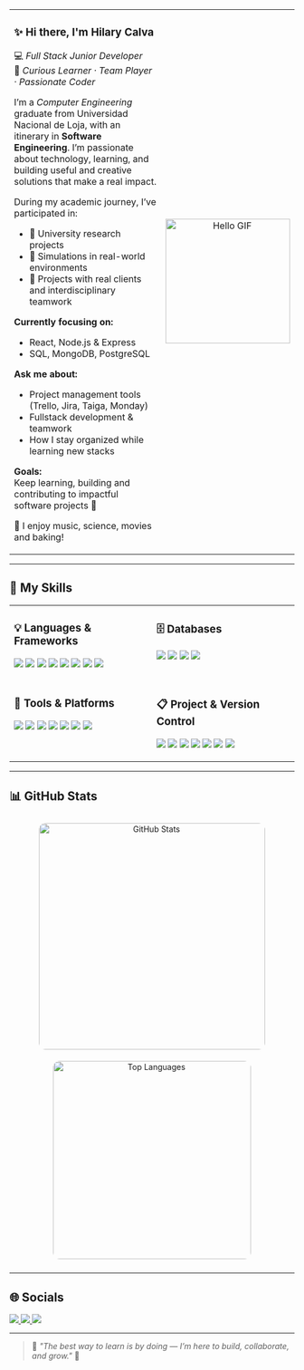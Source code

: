 <!-- Encabezado con GIF y presentación -->
<table border="0">
  <tr>
    <td valign="top">

### ✨ Hi there, I'm **Hilary Calva**  
💻 *Full Stack Junior Developer*  
🌸 *Curious Learner · Team Player · Passionate Coder*

I’m a *Computer Engineering* graduate from Universidad Nacional de Loja, with an itinerary in **Software Engineering**. I’m passionate about technology, learning, and building useful and creative solutions that make a real impact.

During my academic journey, I’ve participated in:

- 🧪 University research projects  
- 💼 Simulations in real-world environments  
- 🤝 Projects with real clients and interdisciplinary teamwork  

**Currently focusing on:**
- React, Node.js & Express  
- SQL, MongoDB, PostgreSQL  

**Ask me about:**
- Project management tools (Trello, Jira, Taiga, Monday)  
- Fullstack development & teamwork  
- How I stay organized while learning new stacks  

**Goals:**  
Keep learning, building and contributing to impactful software projects 🌷

🧁 I enjoy music, science, movies and baking!

</td>
    <td align="center">
      <img src="https://i.pinimg.com/originals/48/ae/34/48ae34c6139c51f22f73ce96f9d88aa0.gif" width="220" alt="Hello GIF"/>
    </td>
  </tr>
</table>

---

## 🔧 My Skills

<table border="0" width="100%">
  <tr>
    <td valign="top" width="50%">

### 💡 Languages & Frameworks
<p>
  <img src="https://img.shields.io/badge/Java-FFB6C1?style=flat&logo=java&logoColor=white"/>  
  <img src="https://img.shields.io/badge/Python-FF69B4?style=flat&logo=python&logoColor=white"/>  
  <img src="https://img.shields.io/badge/JavaScript-FFC0CB?style=flat&logo=javascript&logoColor=white"/>  
  <img src="https://img.shields.io/badge/Dart-FADADD?style=flat&logo=dart"/>  
  <img src="https://img.shields.io/badge/Flutter-F4A6C1?style=flat&logo=flutter"/>  
  <img src="https://img.shields.io/badge/Node.js-F4A6C1?style=flat&logo=node.js"/>  
  <img src="https://img.shields.io/badge/React-FFB6C1?style=flat&logo=react"/>  
  <img src="https://img.shields.io/badge/Express-FFC0CB?style=flat&logo=express"/>  
</p>

</td>
    <td valign="top" width="50%">

### 🗄️ Databases
<p>
  <img src="https://img.shields.io/badge/MySQL-FFC0CB?style=flat&logo=mysql"/>  
  <img src="https://img.shields.io/badge/PostgreSQL-FB8DA0?style=flat&logo=postgresql"/>  
  <img src="https://img.shields.io/badge/MongoDB-FFB6C1?style=flat&logo=mongodb"/>  
  <img src="https://img.shields.io/badge/MariaDB-FADADD?style=flat&logo=mariadb"/>  
</p>

</td>
  </tr>
  <tr>
    <td valign="top" width="50%">

### 🧰 Tools & Platforms
<p>
  <img src="https://img.shields.io/badge/Arduino-FF69B4?style=flat&logo=arduino"/>  
  <img src="https://img.shields.io/badge/Cisco-FFC0CB?style=flat&logo=cisco"/>  
  <img src="https://img.shields.io/badge/Azure-F4A6C1?style=flat&logo=microsoftazure"/>  
  <img src="https://img.shields.io/badge/Canva-FFB6C1?style=flat&logo=canva"/>  
  <img src="https://img.shields.io/badge/Docker-FADADD?style=flat&logo=docker"/>  
  <img src="https://img.shields.io/badge/NGINX-FF9AA2?style=flat&logo=nginx"/>  
  <img src="https://img.shields.io/badge/Insomnia-FFC0CB?style=flat&logo=insomnia"/>  
</p>

</td>
    <td valign="top" width="50%">

### 📋 Project & Version Control
<p>
  <img src="https://img.shields.io/badge/Git-FF69B4?style=flat&logo=git"/>  
  <img src="https://img.shields.io/badge/GitHub-FFC0CB?style=flat&logo=github"/>  
  <img src="https://img.shields.io/badge/GitLab-FB8DA0?style=flat&logo=gitlab"/>  
  <img src="https://img.shields.io/badge/Trello-FADADD?style=flat&logo=trello"/>  
  <img src="https://img.shields.io/badge/Jira-FFB6C1?style=flat&logo=jira"/>  
  <img src="https://img.shields.io/badge/Taiga-FCC8D1?style=flat&logo=taiga"/>  
  <img src="https://img.shields.io/badge/Monday-FF9AA2?style=flat&logo=monzo"/>  
</p>

</td>
  </tr>
</table>

---

## 📊 GitHub Stats

<p align="center">
  <img 
    src="https://github-readme-stats.vercel.app/api?username=Hilary-Madelein&show_icons=true&theme=rose_pine&icon_color=ff69b4&title_color=ff69b4&text_color=ffb6c1&bg_color=fff0f5&border_radius=12" 
    alt="GitHub Stats"
    width="400"
    style="border-radius: 12px; margin: 10px;"
  />
  <img 
    src="https://github-readme-stats.vercel.app/api/top-langs/?username=Hilary-Madelein&layout=compact&theme=rose_pine&title_color=ff69b4&text_color=ffb6c1&bg_color=fff0f5&border_radius=12" 
    alt="Top Languages"
    width="350"
    style="border-radius: 12px; margin: 10px;"
  />
</p>

---

## 🌐 Socials
<p align="start">
  <a href="mailto:madeleycc15@gmail.com">
    <img src="https://img.shields.io/badge/Gmail-FFC0CB?style=flat&logo=gmail&logoColor=white"/>
  </a>
  <a href="https://www.linkedin.com/in/hilary-madeley-calva-camacho">
  <img src="https://img.shields.io/badge/LinkedIn-FF69B4?style=flat&logo=linkedin&logoColor=white"/>
</a>
  <a href="https://www.instagram.com/hilarycalva_?igsh=eDhweWV0MnU3dnA4">
    <img src="https://img.shields.io/badge/Instagram-FB8DA0?style=flat&logo=instagram&logoColor=white"/>
  </a>
</p>

---

> 💬 *"The best way to learn is by doing — I’m here to build, collaborate, and grow."* 🌸
